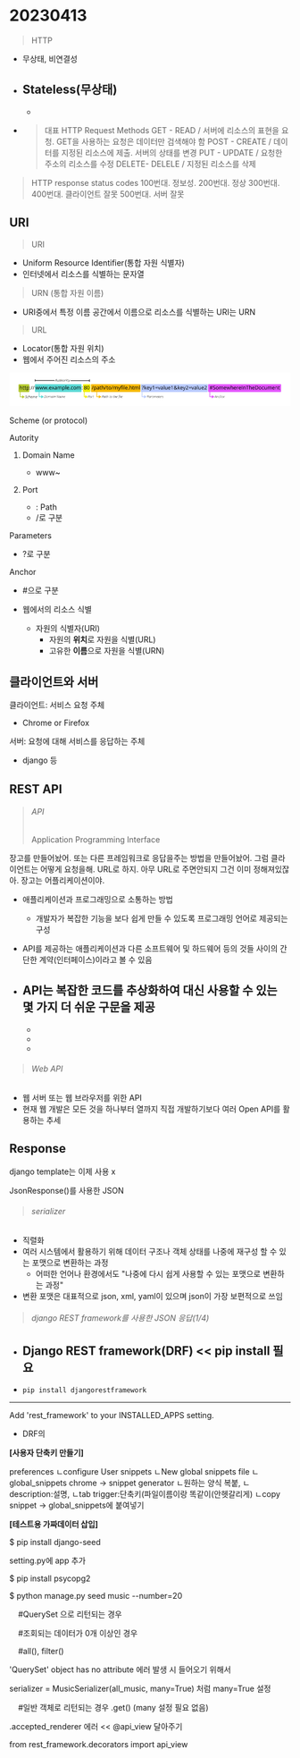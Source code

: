 # 20230413

> HTTP

- 무상태, 비연결성

- Stateless(무상태)
  -
  
  - 

- > 대표 HTTP Request Methods
  > GET - READ / 서버에 리소스의 표현을 요청. GET을 사용하는 요청은 데이터만 검색해야 함
  > POST - CREATE / 데이터를 지정된 리소스에 제출. 서버의 상태를 변경
  > PUT - UPDATE / 요청한 주소의 리소스를 수정
  > DELETE- DELELE / 지정된 리소스를 삭제

> HTTP response status codes
> 100번대. 정보성.
> 200번대. 정상
> 300번대. 
> 400번대. 클라이언트 잘못
> 500번대. 서버 잘못

## URI

> URI

- Uniform Resource Identifier(통합 자원 식별자)
- 인터넷에서 리소스를 식별하는 문자열

> URN (통합 자원 이름)

- URI중에서 특정 이름 공간에서 이름으로 리소스를 식별하는 URI는 URN

> URL

- Locator(통합 자원 위치)
- 웹에서 주어진 리소스의 주소

![](DRF_assets/2023-04-13-09-18-23-image.png)

Scheme (or protocol)

Autority

1. Domain Name
   
   - www~

2. Port
   
   - :
     Path
   - /로 구분

Parameters

- ?로 구분

Anchor

- #으로 구분

- 웹에서의 리소스 식별
  
  - 자원의 식별자(URI)
    - 자원의 **위치**로 자원을 식별(URL)
    - 고유한 **이름**으로 자원을 식별(URN)

## 클라이언트와 서버

클라이언트: 서비스 요청 주체

- Chrome or Firefox

서버: 요청에 대해 서비스를 응답하는 주체

- django 등

## REST API

> ###### API
> 
> Application Programming Interface

장고를 만들어놨어. 또는 다른 프레임워크로 응답을주는 방법을 만들어놨어.
 그럼 클라이언트는 어떻게 요청을해. URL로 하지. 아무 URL로 주면안되지 그건 이미 정해져있잖아. 장고는 어플리케이션이야. 

- 애플리케이션과 프로그래밍으로 소통하는 방법
  
  - 개발자가 복잡한 기능을 보다 쉽게 만들 수 있도록 프로그래밍 언어로 제공되는 구성

- API를 제공하는 애플리케이션과 다른 소프트웨어 및 하드웨어 등의 것들 사이의 간단한 계약(인터페이스)이라고 볼 수 있음

- API는 복잡한 코드를 추상화하여 대신 사용할 수 있는 몇 가지 더 쉬운 구문을 제공
  -
  
  - 
  - 
  - 

> ###### Web API

- 웹 서버 또는 웹 브라우저를 위한 API
- 현재 웹 개발은 모든 것을 하나부터 열까지 직접 개발하기보다 여러 Open API를 활용하는 추세

## Response

django template는 이제 사용 x 

JsonResponse()를 사용한 JSON 

> ###### serializer

- 직렬화
- 여러 시스템에서 활용하기 위해 데이터 구조나 객체 상태를 나중에 재구성 할 수 있는 포맷으로 변환하는 과정
  - 어떠한 언어나 환경에서도 "나중에 다시 쉽게 사용할 수 있는 포맷으로 변환하는 과정"
- 변환 포맷은 대표적으로 json, xml, yaml이 있으며 json이 가장 보편적으로 쓰임

> ###### django REST framework를 사용한 JSON 응답(1/4)

- Django REST framework(DRF) << pip install 필요
  -
- ```
  pip install djangorestframework
  ```

- - - 

Add 'rest_framework' to your INSTALLED_APPS setting.

- DRF의 

**[사용자 단축키 만들기]**

preferences
ㄴconfigure User snippets
ㄴNew global snippets file
ㄴglobal_snippets
chrome -> snippet generator
ㄴ원하는 양식 복붙, 
ㄴdescription:설명, 
ㄴtab trigger:단축키(파일이름이랑 똑같이(안헷갈리게)
ㄴcopy snippet -> global_snippets에 붙여넣기

**[테스트용 가짜데이터 삽입]**

$ pip install django-seed

setting.py에 app 추가

$ pip install psycopg2

$ python manage.py seed music --number=20

    #QuerySet 으로 리턴되는 경우

    #조회되는 데이터가 0개 이상인 경우

    #all(), filter()

'QuerySet' object has no attribute 에러 발생 시 들어오기 위해서

serializer = MusicSerializer(all_music, many=True) 처럼 many=True 설정

    #일반 객체로 리턴되는 경우 .get() (many 설정 필요 없음)

.accepted_renderer  에러 <<  @api_view 달아주기

from rest_framework.decorators import api_view 

## 